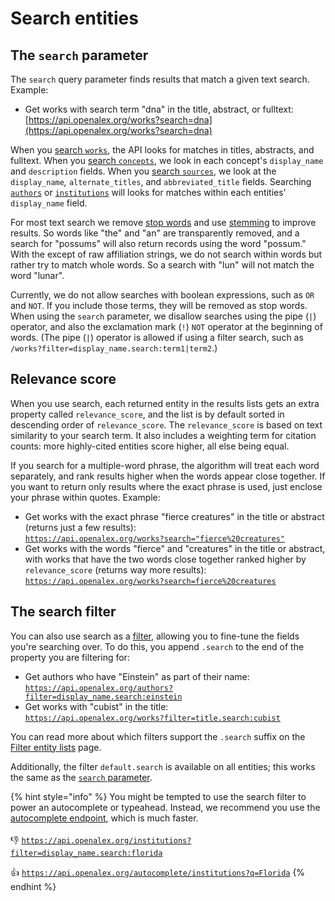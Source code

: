 # Search entities

## The `search` parameter

The `search` query parameter finds results that match a given text search. Example:

* Get works with search term "dna" in the title, abstract, or fulltext:\
  [https://api.openalex.org/works?search=dna](https://api.openalex.org/works?search=dna)

When you [search `works`](../search/search-works.md), the API looks for matches in titles, abstracts, and fulltext. When you [search `concepts`](../../the-data/concepts/search-concepts.md), we look in each concept's `display_name` and `description` fields. When you [search `sources`](../../the-data/sources/search-sources.md), we look at the `display_name`_,_ `alternate_titles`, and `abbreviated_title` fields. Searching [`authors`](../../the-data/authors/search-authors.md) or [`institutions`](../../the-data/institutions/search-institutions.md) will looks for matches within each entities' `display_name` field.

For most text search we remove [stop words](https://www.elastic.co/guide/en/elasticsearch/reference/current/analysis-stop-tokenfilter.html) and use [stemming](https://en.wikipedia.org/wiki/Stemming) to improve results. So words like "the" and "an" are transparently removed, and a search for "possums" will also return records using the word "possum." With the except of raw affiliation strings, we do not search within words but rather try to match whole words. So a search with "lun" will not match the word "lunar".

Currently, we do not allow searches with boolean expressions, such as `OR` and `NOT`. If you include those terms, they will be removed as stop words. When using the `search` parameter, we disallow searches using the pipe (`|`) operator, and also the exclamation mark (`!`) `NOT` operator at the beginning of words. (The pipe (`|`) operator is allowed if using a filter search, such as `/works?filter=display_name.search:term1|term2`.)

## Relevance score

When you use search, each returned entity in the results lists gets an extra property called `relevance_score`, and the list is by default sorted in descending order of `relevance_score`. The `relevance_score` is based on text similarity to your search term. It also includes a weighting term for citation counts: more highly-cited entities score higher, all else being equal.

If you search for a multiple-word phrase, the algorithm will treat each word separately, and rank results higher when the words appear close together. If you want to return only results where the exact phrase is used, just enclose your phrase within quotes. Example:

* Get works with the exact phrase "fierce creatures" in the title or abstract (returns just a few results):\
  [`https://api.openalex.org/works?search="fierce%20creatures"`](https://api.openalex.org/works?search=%22fierce%20creatures%22)
* Get works with the words "fierce" and "creatures" in the title or abstract, with works that have the two words close together ranked higher by `relevance_score` (returns way more results):\
  [`https://api.openalex.org/works?search=fierce%20creatures`](https://api.openalex.org/works?search=fierce%20creatures)

## The search filter

You can also use search as a [filter](filter-entity-lists.md), allowing you to fine-tune the fields you're searching over. To do this, you append `.search` to the end of the property you are filtering for:

* Get authors who have "Einstein" as part of their name:\
  [`https://api.openalex.org/authors?filter=display_name.search:einstein`](https://api.openalex.org/authors?filter=display\_name.search:einstein)
* Get works with "cubist" in the title:\
  [`https://api.openalex.org/works?filter=title.search:cubist`](https://api.openalex.org/works?filter=title.search:cubist)

You can read more about which filters support the `.search` suffix on the [Filter entity lists](filter-entity-lists.md) page.

Additionally, the filter `default.search` is available on all entities; this works the same as the [`search` parameter](search-entities.md#the-search-parameter).

{% hint style="info" %}
You might be tempted to use the search filter to power an autocomplete or typeahead. Instead, we recommend you use the [autocomplete endpoint](autocomplete-entities.md), which is much faster.\
\
👎 [`https://api.openalex.org/institutions?filter=display_name.search:florida`](https://api.openalex.org/institutions?filter=display\_name.search:florida)

👍 [`https://api.openalex.org/autocomplete/institutions?q=Florida`](https://api.openalex.org/autocomplete/institutions?q=Florida)
{% endhint %}
